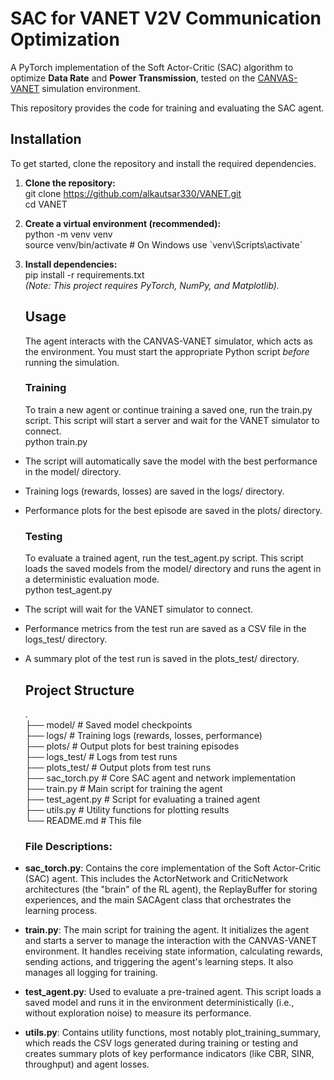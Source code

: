 # **SAC for VANET V2V Communication Optimization**

A PyTorch implementation of the Soft Actor-Critic (SAC) algorithm to optimize **Data Rate** and **Power Transmission**, tested on the [CANVAS-VANET](https://github.com/alkautsar330/VANET/tree/main) simulation environment.

This repository provides the code for training and evaluating the SAC agent.

## **Installation**

To get started, clone the repository and install the required dependencies.

1. **Clone the repository:**  
   git clone https://github.com/alkautsar330/VANET.git  
   cd VANET  
2. **Create a virtual environment (recommended):**  
   python \-m venv venv  
   source venv/bin/activate  \# On Windows use \`venv\\Scripts\\activate\`  
3. **Install dependencies:**  
   pip install \-r requirements.txt  
   *(Note: This project requires PyTorch, NumPy, and Matplotlib).*

   ## **Usage**

   The agent interacts with the CANVAS-VANET simulator, which acts as the environment. You must start the appropriate Python script *before* running the simulation.

   ### **Training**

   To train a new agent or continue training a saved one, run the train.py script. This script will start a server and wait for the VANET simulator to connect.  
   python train.py  
* The script will automatically save the model with the best performance in the model/ directory.  
* Training logs (rewards, losses) are saved in the logs/ directory.  
* Performance plots for the best episode are saved in the plots/ directory.

  ### **Testing**

  To evaluate a trained agent, run the test\_agent.py script. This script loads the saved models from the model/ directory and runs the agent in a deterministic evaluation mode.  
  python test\_agent.py  
* The script will wait for the VANET simulator to connect.  
* Performance metrics from the test run are saved as a CSV file in the logs\_test/ directory.  
* A summary plot of the test run is saved in the plots\_test/ directory.

  ## **Project Structure**

  .  
  ├── model/                  \# Saved model checkpoints  
  ├── logs/                   \# Training logs (rewards, losses, performance)  
  ├── plots/                  \# Output plots for best training episodes  
  ├── logs\_test/              \# Logs from test runs  
  ├── plots\_test/             \# Output plots from test runs  
  ├── sac\_torch.py            \# Core SAC agent and network implementation  
  ├── train.py                \# Main script for training the agent  
  ├── test\_agent.py           \# Script for evaluating a trained agent  
  ├── utils.py                \# Utility functions for plotting results  
  └── README.md               \# This file

  ### **File Descriptions:**

* **sac\_torch.py**: Contains the core implementation of the Soft Actor-Critic (SAC) agent. This includes the ActorNetwork and CriticNetwork architectures (the "brain" of the RL agent), the ReplayBuffer for storing experiences, and the main SACAgent class that orchestrates the learning process.  
* **train.py**: The main script for training the agent. It initializes the agent and starts a server to manage the interaction with the CANVAS-VANET environment. It handles receiving state information, calculating rewards, sending actions, and triggering the agent's learning steps. It also manages all logging for training.  
* **test\_agent.py**: Used to evaluate a pre-trained agent. This script loads a saved model and runs it in the environment deterministically (i.e., without exploration noise) to measure its performance.  
* **utils.py**: Contains utility functions, most notably plot\_training\_summary, which reads the CSV logs generated during training or testing and creates summary plots of key performance indicators (like CBR, SINR, throughput) and agent losses.